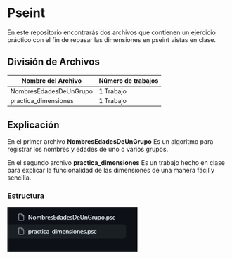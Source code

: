 # Pseint

En este repositorio encontrarás dos archivos que contienen un ejercicio práctico con el fin de repasar las dimensiones en pseint vistas en clase.

## División de Archivos

|Nombre del Archivo| Número de trabajos|
|--|--|
|NombresEdadesDeUnGrupo| 1 Trabajo|
|practica_dimensiones| 1 Trabajo|

## Explicación

En el primer archivo **NombresEdadesDeUnGrupo** Es un algoritmo para registrar los nombres y edades de uno o varios grupos.

En el segundo archivo **practica_dimensiones** Es un trabajo hecho en clase para explicar la funcionalidad de las dimensiones de una manera fácil y sencilla.

### Estructura

![alt text](image.png)

